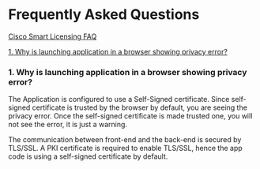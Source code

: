 # Frequently Asked Questions

<a href="https://www.cisco.com/c/dam/en/us/products/collateral/software/smart-accounts/q-and-a-c67-741561.pdf" target="_blank">Cisco Smart Licensing FAQ</a>

[1. Why is launching application in a browser showing privacy error?](#privary-error)  
  
  
### 1. Why is launching application in a browser showing privacy error?  <a name="privary-error"></a>
The Application is configured to use a Self-Signed certificate. Since self-signed certificate is trusted by the browser by default, you are seeing the privacy error. Once the self-signed certificate is made trusted one, you will not see the error, it is just a warning.  

The communication between front-end and the back-end is secured by TLS/SSL. A PKI certificate is required to enable TLS/SSL, hence the app code is using a self-signed certificate by default. 

